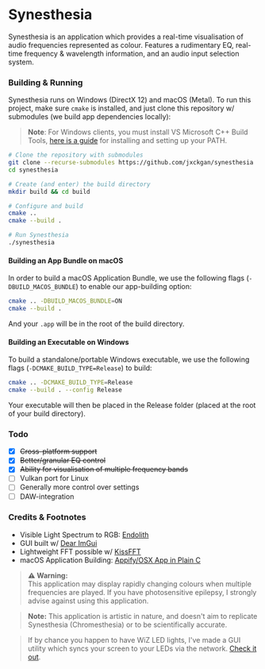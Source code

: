 # Synesthesia

Synesthesia is an application which provides a real-time visualisation of audio frequencies represented as colour. Features a rudimentary EQ, real-time frequency & wavelength information, and an audio input selection system.

### Building & Running

Synesthesia runs on Windows (DirectX 12) and macOS (Metal). To run this project, make sure `cmake` is installed, and just clone this repository w/ submodules (we build app dependencies locally):

> **Note**:
> For Windows clients, you must install VS Microsoft C++ Build Tools, [here is a guide](https://github.com/bycloudai/InstallVSBuildToolsWindows?tab=readme-ov-file) for installing and setting up your PATH.

```sh
# Clone the repository with submodules
git clone --recurse-submodules https://github.com/jxckgan/synesthesia
cd synesthesia

# Create (and enter) the build directory
mkdir build && cd build

# Configure and build
cmake ..
cmake --build .

# Run Synesthesia
./synesthesia
```

#### Building an App Bundle on macOS

In order to build a macOS Application Bundle, we use the following flags (`-DBUILD_MACOS_BUNDLE`) to enable our app-building option:

```sh
cmake .. -DBUILD_MACOS_BUNDLE=ON
cmake --build .
```

And your `.app` will be in the root of the build directory.

#### Building an Executable on Windows

To build a standalone/portable Windows executable, we use the following flags (`-DCMAKE_BUILD_TYPE=Release`) to build:

```sh
cmake .. -DCMAKE_BUILD_TYPE=Release
cmake --build . --config Release
```

Your executable will then be placed in the Release folder (placed at the root of your build directory).

### Todo

- [x] ~~Cross-platform support~~
- [x] ~~Better/granular EQ control~~
- [x] ~~Ability for visualisation of multiple frequency bands~~
- [ ] Vulkan port for Linux
- [ ] Generally more control over settings
- [ ] DAW-integration

### Credits & Footnotes

- Visible Light Spectrum to RGB: [Endolith](https://www.endolith.com/wordpress/2010/09/15/a-mapping-between-musical-notes-and-colors/)
- GUI built w/  [Dear ImGui](https://github.com/ocornut/imgui)
- Lightweight FFT possible w/ [KissFFT](https://github.com/mborgerding/kissfft)
- macOS Application Building: [Appify/OSX App in Plain C](https://github.com/jimon/osx_app_in_plain_c)

> **⚠️ Warning:**<br>
> This application may display rapidly changing colours when multiple frequencies are played. If you have photosensitive epilepsy, I strongly advise against using this application.

> **Note:**
> This application is artistic in nature, and doesn't aim to replicate Synesthesia (Chromesthesia) or to be scientifically accurate.

> If by chance you happen to have WiZ LED lights, I've made a GUI utility which syncs your screen to your LEDs via the network. [Check it out](https://github.com/jxckgan/wiz-eyedropper).